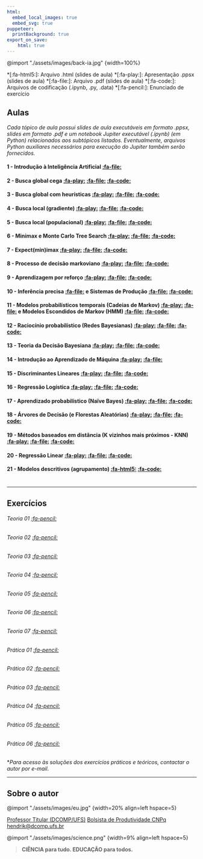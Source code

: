```yaml
---
html:
  embed_local_images: true
  embed_svg: true
puppeteer: 
  printBackground: true
export_on_save:
    html: true
---
```


@import "./assets/images/back-ia.jpg" {width=100%}  

*[:fa-html5:]: Arquivo .html (slides de aula) 
*[:fa-play:]: Apresentação .ppsx (slides de aula)
*[:fa-file:]: Arquivo .pdf (slides de aula)
*[:fa-code:]: Arquivos de codificação (.ipynb, .py, .data)
*[:fa-pencil:]: Enunciado de exercício 

## Aulas

*Cada tópico de aula possui slides de aula executáveis em formato .ppsx, slides em formato .pdf e um notebook Jupiter executável (.ipynb) (em Python) relacionados aos subtópicos listados. Eventualmente, arquivos Python auxiliares necessários para execução do Jupiter também serão fornecidos.*

#### 1 - Introdução à Inteligência Artificial [:fa-file:](/conteudo/aulas/01introducaoIA.pdf)

#### 2 - Busca global cega [:fa-play:](https://ufsbr-my.sharepoint.com/:p:/g/personal/hendrik_office_ufs_br/EQlkXq0lCTRNulFxEeqbd2MBUw5tm-g-wTOfJbvlOM_bgA?e=Qdom0p) [:fa-file:](/conteudo/aulas/02buscacegaIA.pdf) [:fa-code:](/conteudo/codigos/02/02.zip)

#### 3 - Busca global com heurísticas [:fa-play:](https://ufsbr-my.sharepoint.com/:p:/g/personal/hendrik_office_ufs_br/Ea4Ds0ZCjc9LsvsmWX4ek2sBVP5KfgM1E_GleFeDX5r12w?e=RQ13lt) [:fa-file:](/conteudo/aulas/03buscaheuristicasIA.pdf) [:fa-code:](/conteudo/codigos/03/03.zip)

#### 4 - Busca local (gradiente) [:fa-play:](https://ufsbr-my.sharepoint.com/:p:/g/personal/hendrik_office_ufs_br/EeMs_xHZV_tClVmcblIhNFgBD7yFYk92u9ap4WtbalI6-Q?e=XB5AUj) [:fa-file:](/conteudo/aulas/04buscalocal_gradienteIA.pdf) [:fa-code:](/conteudo/codigos/04/04.zip)

#### 5 - Busca local (populacional) [:fa-play:](https://ufsbr-my.sharepoint.com/:p:/g/personal/hendrik_office_ufs_br/Ed_9H3wKJ7BMljrgZYJtMBYB2jJ8scLWCoR48bJv0nB28g?e=OeTiix) [:fa-file:](/conteudo/aulas/05buscalocal_populacionalIA.pdf) [:fa-code:](/conteudo/codigos/05/05.zip)

#### 6 - Minimax e Monte Carlo Tree Search [:fa-play:](https://ufsbr-my.sharepoint.com/:p:/g/personal/hendrik_office_ufs_br/EXDcj6DT5_hEsAolicg0mJ4BE9T-7RioyRmb8PLwNUceHw?e=tWQfbA) [:fa-file:](/conteudo/aulas/06buscaadversarios_minimaxIA.pdf) [:fa-code:](/conteudo/codigos/06/06.zip)

#### 7 - Expect(min)imax [:fa-play:](https://ufsbr-my.sharepoint.com/:p:/g/personal/hendrik_office_ufs_br/EUpMV9JtxKlHmapxH4V18AsB0d2Ht19ALRQkO73fDJpY3g?e=OZsJk9) [:fa-file:](/conteudo/aulas/07buscaadversarios_expectiminimaxIA.pdf) [:fa-code:](/conteudo/codigos/07/07.zip)

#### 8 -  Processo de decisão markoviano [:fa-play:](https://ufsbr-my.sharepoint.com/:p:/g/personal/hendrik_office_ufs_br/ETFTS3HA0wdImWCGBdPEysoB9VPWyx2hzmBadQJ-0r11cQ?e=QbPDsp) [:fa-file:](/conteudo/aulas/08mdpIA.pdf) [:fa-code:](/conteudo/codigos/08/08.zip)

#### 9 - Aprendizagem por reforço [:fa-play:](https://ufsbr-my.sharepoint.com/:p:/g/personal/hendrik_office_ufs_br/ERIxS8EfePRFmLrskHxUlQMBkjKCqCT0WWeM7H6jD0I0dg?e=kuKMae)  [:fa-file:](/conteudo/aulas/09aprendizagemreforcoIA.pdf) [:fa-code:](/conteudo/codigos/09/09.zip)

#### 10 - Inferência precisa [:fa-file:](/conteudo/aulas/10inferenciaIA.pdf) e Sistemas de Produção [:fa-file:](/conteudo/aulas/10sistemasproducaoIA.pdf)  [:fa-code:](/conteudo/codigos/10/10.zip)

#### 11 - Modelos probabilísticos temporais (Cadeias de Markov) [:fa-play:](https://ufsbr-my.sharepoint.com/:p:/g/personal/hendrik_office_ufs_br/EUVvZIReeJVIoT2wdX1VJrIBvRVeHNqPpCB9Qm8lvokHoQ?e=3xfFW4) [:fa-file:](/conteudo/aulas/11amodelosmarkovIA.pdf) e Modelos Escondidos de Markov (HMM) [:fa-file:](/conteudo/aulas/11bhmmIA.pdf) [:fa-code:](/conteudo/codigos/11/11.zip)

#### 12 - Raciocínio probabilístico (Redes Bayesianas) [:fa-play:](https://ufsbr-my.sharepoint.com/:p:/g/personal/hendrik_office_ufs_br/EUhbBnOCB15Ksphb1LFZqf8BD3FUMKeg2yq2ZLr8zRECMw?e=S6UPHR) [:fa-file:](/conteudo/aulas/12racprobIA.pdf) [:fa-code:](/conteudo/codigos/12/12.zip)

#### 13 - Teoria da Decisão Bayesiana [:fa-play:](https://ufsbr-my.sharepoint.com/:p:/g/personal/hendrik_office_ufs_br/EfqxW6cT6r5LtxDqDz-51CQBDgtjw6t1h7P_V2CBHXaEyg?e=k111U6) [:fa-file:](/conteudo/aulas/13teoriadecisao.pdf) [:fa-code:](/conteudo/codigos/13/13.zip)

#### 14 - Introdução ao Aprendizado de Máquina [:fa-play:](https://ufsbr-my.sharepoint.com/:p:/g/personal/hendrik_office_ufs_br/EXyawVGSNm9ErVDw0XIffH4BFO5nGJXTJjBj5tv3KtixIQ?e=Xdh3Xh) [:fa-file:](/conteudo/aulas/14introducaoMLIA.pdf)

#### 15 - Discriminantes Lineares [:fa-play:](https://ufsbr-my.sharepoint.com/:p:/g/personal/hendrik_office_ufs_br/EUSPfCU6iYRHvCjzjlNaTioBgt9skbueozB79dd0xV2Tig?e=Iibobq) [:fa-file:](/conteudo/aulas/15discriminantelinearML.pdf) [:fa-code:](/conteudo/codigos/15/15.zip)

#### 16 - Regressão Logística [:fa-play:](https://ufsbr-my.sharepoint.com/:p:/g/personal/hendrik_office_ufs_br/EXhijb-IhVhPjSmo-SMkznUBkqmpNL3hfgrx2BtoyphZ-g?e=tlIMwe) [:fa-file:](/conteudo/aulas/16regressaologisticaML.pdf) [:fa-code:](/conteudo/codigos/16/16.zip)

#### 17 - Aprendizado probabilístico (Naïve Bayes) [:fa-play:](https://ufsbr-my.sharepoint.com/:p:/g/personal/hendrik_office_ufs_br/EU_cdcKKr-ZIlxg59NrqEy4BIu3fQVwyTXVV5gON01ygEg?e=EriwZE) [:fa-file:](/conteudo/aulas/17NaiveBayes.pdf) [:fa-code:](/conteudo/codigos/17/17.zip)

#### 18 - Árvores de Decisão (e Florestas Aleatórias) [:fa-play:](https://ufsbr-my.sharepoint.com/:p:/g/personal/hendrik_office_ufs_br/EdqabBKWeY9KoqPqAMTyzgUB5hofKnT4vnJWSZoyq8HBbw?e=aDyZDP) [:fa-file:](/conteudo/aulas/18arvoresdecisaoIA.pdf) [:fa-code:](/conteudo/codigos/18/18.zip)

#### 19 - Métodos baseados em distância (K vizinhos mais próximos - KNN) [:fa-play:](https://ufsbr-my.sharepoint.com/:p:/g/personal/hendrik_office_ufs_br/Ee8IwAyVrwlIoKYAvYK6IV0BlZfdbidQ7W33SZEYVgbuEA?e=K6fmPz) [:fa-file:](/conteudo/aulas/19knnML.pdf) [:fa-code:](/conteudo/codigos/19/19.zip)

#### 20 - Regressão Linear [:fa-play:](https://ufsbr-my.sharepoint.com/:p:/g/personal/hendrik_office_ufs_br/EenePtwkDMZErDX14C-r5ocBgyLtLwak12vSAy6OQBF8eA?e=zuC4Oo) [:fa-file:](/conteudo/aulas/20regressaoML.pdf) [:fa-code:](/conteudo/codigos/20/20.zip)

#### 21 - Modelos descritivos (agrupamento) [:fa-html5:](/conteudo/aulas/21kmeansML.html) [:fa-code:](/conteudo/codigos/21/21.zip)
#

--- 
## Exercícios

###### Teoria 01 [:fa-pencil:](/conteudo/exercicios/Lista01BuscaGlobal.pdf)
###### Teoria 02 [:fa-pencil:](/conteudo/exercicios/Lista02BuscaLocal.pdf)
###### Teoria 03 [:fa-pencil:](/conteudo/exercicios/Lista03BuscaAdversarios.pdf)
###### Teoria 04 [:fa-pencil:](/conteudo/exercicios/Lista04MDPApRef.pdf)
###### Teoria 05 [:fa-pencil:](/conteudo/exercicios/Lista05RacProb.pdf)
###### Teoria 06 [:fa-pencil:](/conteudo/exercicios/Lista06TeoriaDecisao.pdf)
###### Teoria 07 [:fa-pencil:](/conteudo/exercicios/Lista07Aprendizado.pdf)

###### Prática 01 [:fa-pencil:](/conteudo/praticas/20181Trab01IA.pdf)
###### Prática 02 [:fa-pencil:](/conteudo/praticas/20181Trab02IA.pdf)
###### Prática 03 [:fa-pencil:](/conteudo/praticas/20181Trab03IA.pdf)
###### Prática 04 [:fa-pencil:](/conteudo/praticas/20181Trab04IA.pdf)
###### Prática 05 [:fa-pencil:](/conteudo/praticas/20182Trab01IA.pdf) 
###### Prática 06 [:fa-pencil:](/conteudo/praticas/20182Trab02IA.pdf) 

**Para acesso às soluções dos exercícios práticos e teóricos, contactar o autor por e-mail*.

---
## Sobre o autor 

@import "./assets/images/eu.jpg" {width=20% align=left hspace=5} 

[Professor Titular (DCOMP/UFS)](https://www.sigaa.ufs.br/sigaa/public/docente/portal.jsf?siape=2527554)
[Bolsista de Produtividade CNPq](http://lattes.cnpq.br/7119477874134821)
hendrik@dcomp.ufs.br

@import "./assets/images/science.png" {width=9% align=left hspace=5} 

> **CIÊNCIA para tudo. 
> EDUCAÇÃO para todos.**